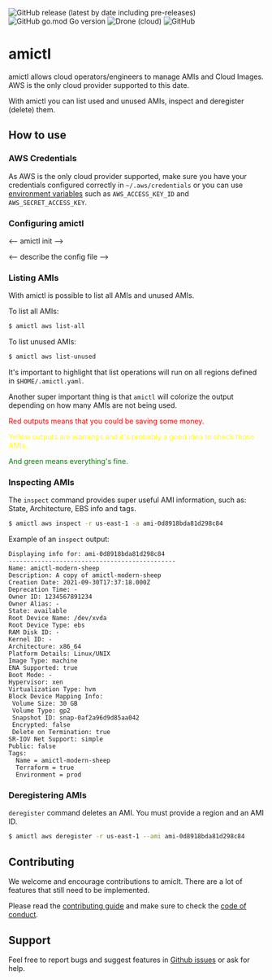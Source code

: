 ![GitHub release (latest by date including pre-releases)](https://img.shields.io/github/v/release/brunopadz/amictl?include_prereleases&style=flat-square) ![GitHub go.mod Go version](https://img.shields.io/github/go-mod/go-version/brunopadz/amictl?style=flat-square) ![Drone (cloud)](https://img.shields.io/drone/build/brunopadz/amictl?style=flat-square) ![GitHub](https://img.shields.io/github/license/brunopadz/amictl?style=flat-square)

# amictl

amictl allows cloud operators/engineers to manage AMIs and Cloud Images. AWS is the only cloud provider supported
to this date. 

With amictl you can list used and unused AMIs, inspect and deregister (delete) them.

## How to use

### AWS Credentials

As AWS is the only cloud provider supported, make sure you have your credentials configured correctly in 
`~/.aws/credentials` or you can use [environment variables](https://docs.aws.amazon.com/cli/latest/userguide/cli-configure-envvars.html) 
such as `AWS_ACCESS_KEY_ID` and `AWS_SECRET_ACCESS_KEY`.
 
### Configuring amictl

<-- amictl init -->

<-- describe the config file -->

### Listing AMIs

With amictl is possible to list all AMIs and unused AMIs.

To list all AMIs:

```sh
$ amictl aws list-all
```

To list unused AMIs:

```sh
$ amictl aws list-unused
```

It's important to highlight that list operations will run on all regions defined in `$HOME/.amictl.yaml`.

Another super important thing is that `amictl` will colorize the output depending on how many AMIs are not being used.
<p style="color: red">Red outputs means that you could be saving some money.</p>
<p style="color: yellow">Yellow outputs are warnings and it's probably a good idea to check those AMIs.</p>
<p style="color: green">And green means everything's fine.</p>

### Inspecting AMIs

The `inspect` command provides super useful AMI information, such as: State, Architecture, EBS info and tags.

```sh
$ amictl aws inspect -r us-east-1 -a ami-0d8918bda81d298c84
```

Example of an `inspect` output: 

```text
Displaying info for: ami-0d8918bda81d298c84
----------------------------------------------
Name: amictl-modern-sheep
Description: A copy of amictl-modern-sheep
Creation Date: 2021-09-30T17:37:18.000Z
Deprecation Time: -
Owner ID: 1234567891234
Owner Alias: -
State: available
Root Device Name: /dev/xvda
Root Device Type: ebs
RAM Disk ID: -
Kernel ID: -
Architecture: x86_64
Platform Details: Linux/UNIX
Image Type: machine
ENA Supported: true
Boot Mode: -
Hypervisor: xen
Virtualization Type: hvm
Block Device Mapping Info:
 Volume Size: 30 GB
 Volume Type: gp2
 Snapshot ID: snap-0af2a96d9d85aa042
 Encrypted: false
 Delete on Termination: true
SR-IOV Net Support: simple
Public: false
Tags:
  Name = amictl-modern-sheep
  Terraform = true
  Environment = prod
```

### Deregistering AMIs

`deregister` command deletes an AMI. You must provide a region and an AMI ID.

```sh
$ amictl aws deregister -r us-east-1 --ami ami-0d8918bda81d298c84
```

## Contributing

We welcome and encourage contributions to amiclt. There are a lot of features that still need to be implemented.

Please read the [contributing guide](CONTRIBUTING.md) and  make sure to check the [code of conduct](CODE_OF_CONDUCT.md).

## Support

Feel free to report bugs and suggest features in [Github issues](https://github.com/brunopadz/amictl/issues) or ask
for help. 
